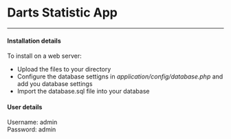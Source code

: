 # Darts Statistic App


<hr>
<h4>Installation details</h4>

<p>To install on a web server:</p>
<ul>
	<li>Upload the files to your directory</li>
	<li>Configure the database settigns in <i>application/config/database.php</i> and add you database settings</li>
	<li>Import the database.sql file into your database</li>
</ul>

<h4>User details</h4>
<p>Username: admin <br/>
Password: admin
</p>
